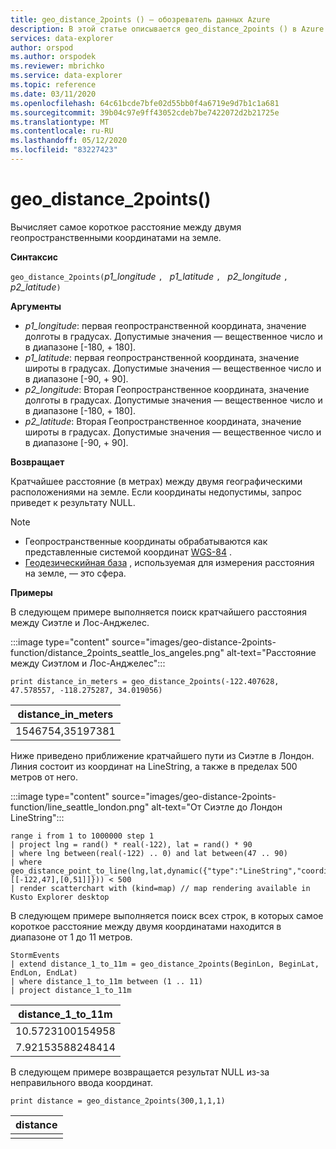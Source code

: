 ```yaml
---
title: geo_distance_2points () — обозреватель данных Azure
description: В этой статье описывается geo_distance_2points () в Azure обозреватель данных.
services: data-explorer
author: orspod
ms.author: orspodek
ms.reviewer: mbrichko
ms.service: data-explorer
ms.topic: reference
ms.date: 03/11/2020
ms.openlocfilehash: 64c61bcde7bfe02d55bb0f4a6719e9d7b1c1a681
ms.sourcegitcommit: 39b04c97e9ff43052cdeb7be7422072d2b21725e
ms.translationtype: MT
ms.contentlocale: ru-RU
ms.lasthandoff: 05/12/2020
ms.locfileid: "83227423"
---
```

# <a name="geo_distance_2points"></a>geo_distance_2points()

Вычисляет самое короткое расстояние между двумя геопространственными координатами на земле.

**Синтаксис**

`geo_distance_2points(`*p1_longitude* `, ` *p1_latitude* `, ` *p2_longitude* `, ` *p2_latitude*`)`

**Аргументы**

* *p1_longitude*: первая геопространственной координата, значение долготы в градусах. Допустимые значения — вещественное число и в диапазоне [-180, + 180].
* *p1_latitude*: первая геопространственной координата, значение широты в градусах. Допустимые значения — вещественное число и в диапазоне [-90, + 90].
* *p2_longitude*: Вторая Геопространственное координата, значение долготы в градусах. Допустимые значения — вещественное число и в диапазоне [-180, + 180].
* *p2_latitude*: Вторая Геопространственное координата, значение широты в градусах. Допустимые значения — вещественное число и в диапазоне [-90, + 90].

**Возвращает**

Кратчайшее расстояние (в метрах) между двумя географическими расположениями на земле. Если координаты недопустимы, запрос приведет к результату NULL.

> [!NOTE]
> * Геопространственные координаты обрабатываются как представленные системой координат [WGS-84](https://earth-info.nga.mil/GandG/update/index.php?action=home) .
> * [Геодезическийная база](https://en.wikipedia.org/wiki/Geodetic_datum) , используемая для измерения расстояния на земле, — это сфера.

**Примеры**

В следующем примере выполняется поиск кратчайшего расстояния между Сиэтле и Лос-Анджелес.

:::image type="content" source="images/geo-distance-2points-function/distance_2points_seattle_los_angeles.png" alt-text="Расстояние между Сиэтлом и Лос-Анджелес":::

<!-- csl: https://help.kusto.windows.net/Samples -->
```kusto
print distance_in_meters = geo_distance_2points(-122.407628, 47.578557, -118.275287, 34.019056)
```

| distance_in_meters |
|--------------------|
| 1546754,35197381   |

Ниже приведено приближение кратчайшего пути из Сиэтле в Лондон. Линия состоит из координат на LineString, а также в пределах 500 метров от него.

:::image type="content" source="images/geo-distance-2points-function/line_seattle_london.png" alt-text="От Сиэтле до Лондон LineString":::

<!-- csl: https://help.kusto.windows.net/Samples -->
```kusto
range i from 1 to 1000000 step 1
| project lng = rand() * real(-122), lat = rand() * 90
| where lng between(real(-122) .. 0) and lat between(47 .. 90)
| where geo_distance_point_to_line(lng,lat,dynamic({"type":"LineString","coordinates":[[-122,47],[0,51]]})) < 500
| render scatterchart with (kind=map) // map rendering available in Kusto Explorer desktop
```

В следующем примере выполняется поиск всех строк, в которых самое короткое расстояние между двумя координатами находится в диапазоне от 1 до 11 метров.

<!-- csl: https://help.kusto.windows.net/Samples -->
```kusto
StormEvents
| extend distance_1_to_11m = geo_distance_2points(BeginLon, BeginLat, EndLon, EndLat)
| where distance_1_to_11m between (1 .. 11)
| project distance_1_to_11m
```

| distance_1_to_11m |
|-------------------|
| 10.5723100154958  |
| 7.92153588248414  |

В следующем примере возвращается результат NULL из-за неправильного ввода координат.

<!-- csl: https://help.kusto.windows.net/Samples -->
```kusto
print distance = geo_distance_2points(300,1,1,1)
```

| distance |
|----------|
|          |
